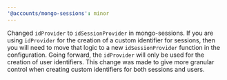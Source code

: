 ```yaml
---
'@accounts/mongo-sessions': minor
---
```


Changed `idProvider` to `idSessionProvider` in mongo-sessions. If you are using `idProvider` for the creation of a custom identifier for sessions, then you will need to move that logic to a new `idSessionProvider` function in the configuration. Going forward, the `idProvider` will only be used for the creation of user identifiers. This change was made to give more granular control when creating custom identifiers for both sessions and users.
